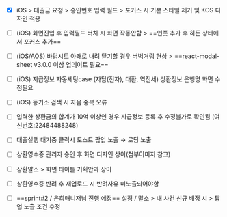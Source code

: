- [x] iOS > 대출금 요청 > 승인번호 입력 필드 > 포커스 시 기본 스타일 제거 및 KOS 디자인 적용
- [ ] (iOS) 화면진입 후 입력필드 터치 시 화면 작동안함 > ==인풋 추가 후 히든 상태에서 포커스 추가==
- [ ] (iOS/AOS) 바텀시트 아래로 내려 닫기할 경우 버벅거림 현상 > ==react-modal-sheet v3.0.0 이상 업데이트 필요==
- [ ] (iOS) 지급정보 자동세팅case (자담(전자), 대환, 역전세) 상환정보 은행명 화면 수정필요
- [ ] (iOS) 등기소 검색 시 자음 중복 오류
- [ ] 입력한 상환금의 합계가 10억 이상인 경우 지급정보 등록 후 수정불가로 확인됨 (여신번호:22484488248)
- [ ] 대출실행 대기중 클릭시 토스트 팝업 노출 → 로딩 노출
- [ ] 상환영수증 관리자 승인 후 화면 디자인 상이(첨부이미지 참고)
- [ ] 상환말소 > 화면 타이틀 기획안과 상이
- [ ] 상환영수증 반려 후 재업로드 시 반려사유 미노출되어야함

- [ ] ==sprint#2 / 은희매니저님 진행 예정== 설정 / 말소 > 내 사건 신규 배정 시 > 팝업 노출 조건 수정

